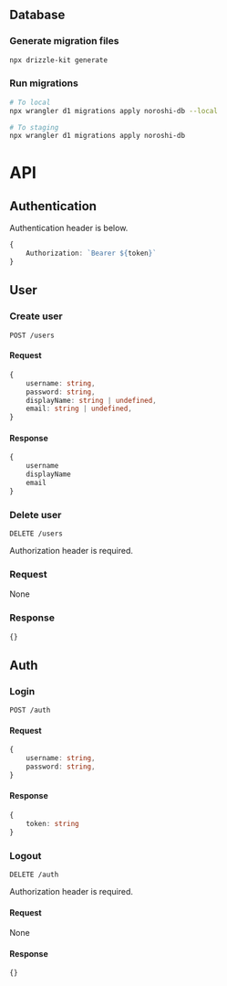 
## Database

### Generate migration files

```bash
npx drizzle-kit generate
```

### Run migrations

```bash
# To local
npx wrangler d1 migrations apply noroshi-db --local

# To staging
npx wrangler d1 migrations apply noroshi-db
```

# API

## Authentication

Authentication header is below.

```ts
{
	Authorization: `Bearer ${token}`
}
```

## User

### Create user

```
POST /users
```

#### Request

```ts
{
	username: string,
	password: string,
	displayName: string | undefined,
	email: string | undefined,
}
```

#### Response

```ts
{
	username
	displayName
	email
}
```

### Delete user

```
DELETE /users
```

Authorization header is required.

### Request

None

### Response

```ts
{}
```

## Auth

### Login

```
POST /auth
```

#### Request

```ts
{
	username: string,
	password: string,
}
```

#### Response

```ts
{
	token: string
}
```

### Logout

```
DELETE /auth
```

Authorization header is required.

#### Request

None

#### Response

```ts
{}
```
